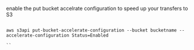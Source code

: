 enable the put bucket accelrate configuration to speed up your transfers to S3

```aws CLI

aws s3api put-bucket-accelerate-configuration --bucket bucketname --accelerate-configuration Status=Enabled

``